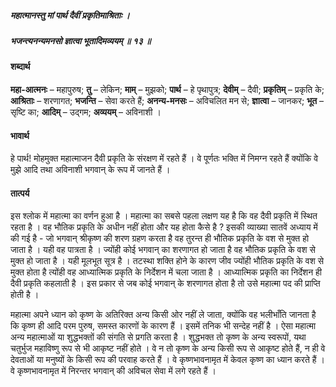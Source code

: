 ##### महात्मानस्तु मां पार्थ दैवीं प्रकृतिमाश्रिताः ।
##### भजन्त्यनन्यमनसो ज्ञात्वा भूतादिमव्ययम् ॥ १३ ॥

#### शब्दार्थ

**महा-आत्मनः** – महापुरुष; **तु** – लेकिन; **माम्** – मुझको; **पार्थ** – हे पृथापुत्र; **देवीम्** – दैवी; **प्रकृतिम्** – प्रकृति के; **आश्रिताः** – शरणागत; **भजन्ति** – सेवा करते हैं; **अनन्य-मनसः** – अविचलित मन से; **ज्ञात्वा** – जानकर; **भूत** – सृष्टि का; **आदिम्** – उद्गम; **अव्ययम्** – अविनाशी ।

#### भावार्थ

हे पार्थ! मोहमुक्त महात्माजन दैवी प्रकृति के संरक्षण में रहते हैं । वे पूर्णतः भक्ति में निमग्न रहते हैं क्योंकि वे मुझे आदि तथा अविनाशी भगवान् के रूप में जानते हैं ।

#### तात्पर्य

इस श्लोक में महात्मा का वर्णन हुआ है । महात्मा का सबसे पहला लक्षण यह है कि वह दैवी प्रकृति में स्थित रहता है । वह भौतिक प्रकृति के अधीन नहीं होता और यह होता कैसे है ? इसकी व्याख्या सातवें अध्याय में की गई है - जो भगवान् श्रीकृष्ण की शरण ग्रहण करता है वह तुरन्त ही भौतिक प्रकृति के वश से मुक्त हो जाता है । यही वह पात्रता है । ज्योंही कोई भगवान् का शरणागत हो जाता है वह भौतिक प्रकृति के वश से मुक्त हो जाता है । यही मूलभूत सूत्र है । तटस्था शक्ति होने के कारण जीव ज्योंही भौतिक प्रकृति के वश से मुक्त होता है त्योंही वह आध्यात्मिक प्रकृति के निर्देशन में चला जाता है । आध्यात्मिक प्रकृति का निर्देशन ही दैवी प्रकृति कहलाती है । इस प्रकार से जब कोई भगवान् के शरणागत होता है तो उसे महात्मा पद की प्राप्ति होती है ।

महात्मा अपने ध्यान को कृष्ण के अतिरिक्त अन्य किसी ओर नहीं ले जाता, क्योंकि वह भलीभाँति जानता है कि कृष्ण ही आदि परम पुरुष, समस्त कारणों के कारण हैं । इसमें तनिक भी सन्देह नहीं है । ऐसा महात्मा अन्य महात्माओं या शुद्धभक्तों की संगति से प्रगति करता है । शुद्धभक्त तो कृष्ण के अन्य स्वरूपों, यथा चतुर्भुज महाविष्णु रूप से भी आकृष्ट नहीं होते । वे न तो कृष्ण के अन्य किसी रूप से आकृष्ट होते हैं, न ही वे देवताओं या मनुष्यों के किसी रूप की परवाह करते हैं । वे कृष्णभावनामृत में केवल कृष्ण का ध्यान करते हैं । वे कृष्णभावनामृत में निरन्तर भगवान् की अविचल सेवा में लगे रहते हैं ।